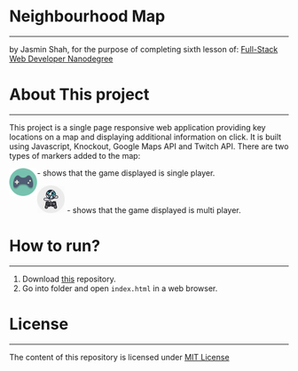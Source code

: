 # Neighbourhood Map
----
by Jasmin Shah, for the purpose of completing sixth lesson of:
[Full-Stack Web Developer Nanodegree](https://www.udacity.com/course/nd004)

# About This project
----
This project is a single page responsive web application providing key locations on a map and displaying additional information on click. It is built using Javascript, Knockout, Google Maps API and Twitch API. There are two types of markers added to the map:

<img align="left" src="https://raw.githubusercontent.com/Jasmin25/Project6/master/img/single.png" width="50" height="auto" title="Single Player"> - shows that the game displayed is single player.

<img src="https://raw.githubusercontent.com/Jasmin25/Project6/master/img/multiple.png" width="50" height="auto" title="Multi Player"> - shows that the game displayed is multi player.

# How to run?
----
1. Download [this](https://github.com/Jasmin25/Neighbourhood_Map/) repository.
2. Go into folder and open `index.html` in a web browser.

# License
----
The content of this repository is licensed under [MIT License](https://opensource.org/licenses/MIT)
